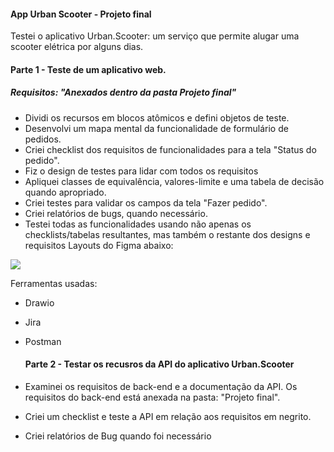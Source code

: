 #### App Urban Scooter - Projeto final

Testei o aplicativo Urban.Scooter: um serviço que permite alugar uma scooter elétrica por alguns dias.

#### Parte 1 - Teste de um aplicativo web.
  ##### Requisitos: "Anexados dentro da pasta Projeto final"

- Dividi os recursos em blocos atômicos e defini objetos de teste.
- Desenvolvi um mapa mental da funcionalidade de formulário de pedidos.
- Criei checklist dos requisitos de funcionalidades para a tela "Status do pedido".
- Fiz o design de testes para lidar com todos os requisitos
- Apliquei classes de equivalência, valores-limite e uma tabela de decisão quando apropriado.
- Criei testes para validar os campos da tela "Fazer pedido". 
- Criei relatórios de bugs, quando necessário.
- Testei todas as funcionalidades usando não apenas os checklists/tabelas resultantes, mas também o restante dos designs e requisitos Layouts do Figma abaixo:

<img src="C:\Users\champ\OneDrive\Documentos\Projeto-Final-App-Urban-Scooter\imagens\Urban Scooter WEB pt-br.png">

Ferramentas usadas:
- Drawio
- Jira
- Postman
  
  #### Parte 2 - Testar os recusros da API do aplicativo Urban.Scooter

- Examinei os requisitos de back-end e a documentação da API. Os requisitos do back-end está anexada na pasta: "Projeto final".
- Criei um checklist e teste a API em relação aos requisitos em negrito.
- Criei relatórios de Bug quando foi necessário